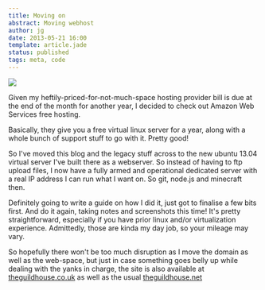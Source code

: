```yaml
---
title: Moving on
abstract: Moving webhost
author: jg
date: 2013-05-21 16:00
template: article.jade
status: published
tags: meta, code
---
```


<img class="right" src="/articles/moving-on/Amazon_Web_Services.png" />

Given my heftily-priced-for-not-much-space hosting provider bill is due at the end of the month for another year, I decided to check out Amazon Web Services free hosting.

Basically, they give you a free virtual linux server for a year, along with a whole bunch of support stuff to go with it. Pretty good!

So I've moved this blog and the legacy stuff across to the new ubuntu 13.04 virtual server I've built there as a webserver. So instead of having to ftp upload files, I now have a fully armed and operational dedicated server with a real IP address I can run what I want on. So git, node.js and minecraft then.

Definitely going to write a guide on how I did it, just got to finalise a few bits first. And do it again, taking notes and screenshots this time! It's pretty straightforward, especially if you have prior linux and/or virtualization experience. Admittedly, those are kinda my day job, so your mileage may vary.

So hopefully there won't be too much disruption as I move the domain as well as the web-space, but just in case something goes belly up while dealing with the yanks in charge, the site is also available at
[theguildhouse.co.uk](http://www.theguildhouse.co.uk) as well as the usual [theguildhouse.net](http://www.theguildhouse.net)

